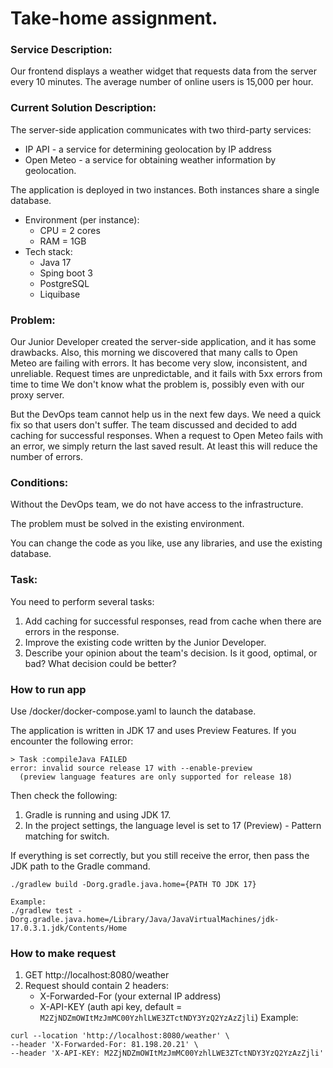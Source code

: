 # Take-home assignment.

### Service Description:

Our frontend displays a weather widget that requests data from the server every 10 minutes. The average number of online users is 15,000 per hour.

### Current Solution Description:

The server-side application communicates with two third-party services:

* IP API - a service for determining geolocation by IP address
* Open Meteo - a service for obtaining weather information by geolocation.

The application is deployed in two instances.
Both instances share a single database.
* Environment (per instance):
    * CPU = 2 cores
    * RAM = 1GB
* Tech stack:
    * Java 17
    * Sping boot 3
    * PostgreSQL
    * Liquibase

### Problem:
Our Junior Developer created the server-side application, and it has some drawbacks.
Also, this morning we discovered that many calls to Open Meteo are failing with errors.
It has become very slow, inconsistent, and unreliable. Request times are unpredictable, and it fails with 5xx errors from time to time
We don't know what the problem is, possibly even with our proxy server.

But the DevOps team cannot help us in the next few days. We need a quick fix so that users don't suffer. The team discussed and decided to add caching for successful responses. When a request to Open Meteo fails with an error, we simply return the last saved result. At least this will reduce the number of errors.

### Conditions:
Without the DevOps team, we do not have access to the infrastructure.

The problem must be solved in the existing environment.

You can change the code as you like, use any libraries, and use the existing database.

### Task:
You need to perform several tasks:
1. Add caching for successful responses, read from cache when there are errors in the response.
2. Improve the existing code written by the Junior Developer.
3. Describe your opinion about the team's decision. Is it good, optimal, or bad? What decision could be better?

### How to run app
Use /docker/docker-compose.yaml to launch the database.

The application is written in JDK 17 and uses Preview Features. If you encounter the following error:
```
> Task :compileJava FAILED
error: invalid source release 17 with --enable-preview
  (preview language features are only supported for release 18)
```
Then check the following:
1. Gradle is running and using JDK 17.
2. In the project settings, the language level is set to 17 (Preview) - Pattern matching for switch.

If everything is set correctly, but you still receive the error, then pass the JDK path to the Gradle command.
```
./gradlew build -Dorg.gradle.java.home={PATH TO JDK 17}

Example: 
./gradlew test -Dorg.gradle.java.home=/Library/Java/JavaVirtualMachines/jdk-17.0.3.1.jdk/Contents/Home
```

### How to make request
1. GET http://localhost:8080/weather
2. Request should contain 2 headers:
    * X-Forwarded-For (your external IP address)
    * X-API-KEY (auth api key, default = `M2ZjNDZmOWItMzJmMC00YzhlLWE3ZTctNDY3YzQ2YzAzZjli`)
      Example:
```
curl --location 'http://localhost:8080/weather' \
--header 'X-Forwarded-For: 81.198.20.21' \
--header 'X-API-KEY: M2ZjNDZmOWItMzJmMC00YzhlLWE3ZTctNDY3YzQ2YzAzZjli'
```
